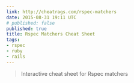 ```yaml
---
link: http://cheatrags.com/rspec-matchers
date: 2015-08-31 19:11 UTC
# published: false
published: true
title: Rspec Matchers Cheat Sheet
tags:
- rspec
- ruby
- rails
---
```


<blockquote>Interactive cheat sheet for Rspec matchers</blockquote>
